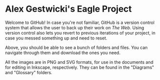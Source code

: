 # Alex Gestwicki's Eagle Project

Welcome to GitHub! In case you're not familiar, GitHub is a version control system that allows the user to back up their work on _The Web._
Using version control also lets you revert to previous iterations of your project, in case you messed something up and need to reset.

Above, you should be able to see a bunch of folders and files. You can navigate through them and download the ones you need.

All the images are in PNG and SVG formats, for use in the documents and for editing in Inkscape, respectively. They can be found in the
"Diagrams" and "Glossary" folders.
